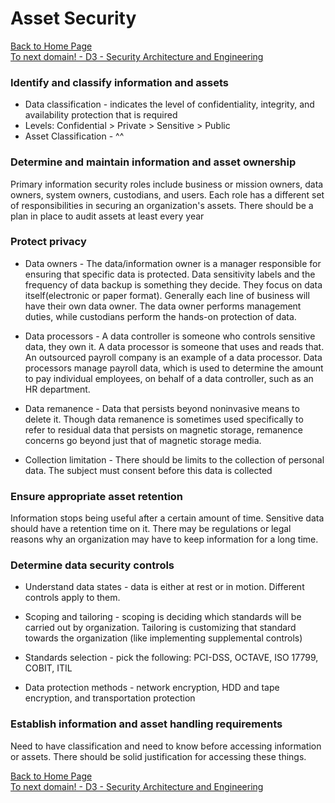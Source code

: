 # Asset Security

[Back to Home Page](https://github.com/so87/CISSP-Cheat-Sheet-) <br />
[To next domain! - D3 - Security Architecture and Engineering](https://github.com/so87/CISSP-Cheat-Sheet-/blob/master/D3%20-%20Security%20Architecture%20and%20Engineering.md) <br />


### Identify and classify information and assets
* Data classification - indicates the level of confidentiality, integrity, and availability protection that is required
 * Levels: Confidential > Private > Sensitive > Public
* Asset Classification - ^^

### Determine and maintain information and asset ownership
Primary information security roles include business or mission owners, data owners, system owners, custodians, and users. Each role has a different set of responsibilities in securing an organization's assets.  There should be a plan in place to audit assets at least every year

### Protect privacy
* Data owners - The data/information owner is a manager responsible for ensuring that specific data is protected. Data sensitivity labels and the frequency of data backup is something they decide. They focus on data itself(electronic or paper format). Generally each line of business will have their own data owner. The data owner performs management duties, while custodians perform the hands-on protection of data.

* Data processors - A data controller is someone who controls sensitive data, they own it. A data processor is someone that uses and reads that. An outsourced payroll company is an example of a data processor. Data processors manage payroll data, which is used to determine the amount to pay individual employees, on behalf of a data controller, such as an HR department.

* Data remanence - Data that persists beyond noninvasive means to delete it. Though data remanence is sometimes used specifically to refer to residual data that persists on magnetic storage, remanence concerns go beyond just that of magnetic storage media.

* Collection limitation - There should be limits to the collection of personal data.  The subject must consent before this data is collected

### Ensure appropriate asset retention
Information stops being useful after a certain amount of time.  Sensitive data should have a retention time on it.  There may be regulations or legal reasons why an organization may have to keep information for a long time.

### Determine data security controls
* Understand data states - data is either at rest or in motion.  Different controls apply to them.

* Scoping and tailoring - scoping is deciding which standards will be carried out by organization.  Tailoring is customizing that standard towards the organization (like implementing supplemental controls)

* Standards selection - pick the following: PCI-DSS, OCTAVE, ISO 17799, COBIT, ITIL

* Data protection methods - network encryption, HDD and tape encryption, and transportation protection

### Establish information and asset handling requirements
Need to have classification and need to know before accessing information or assets.  There should be solid justification for accessing these things.

[Back to Home Page](https://github.com/so87/CISSP-Cheat-Sheet-) <br />
[To next domain! - D3 - Security Architecture and Engineering](https://github.com/so87/CISSP-Cheat-Sheet-/blob/master/D3%20-%20Security%20Architecture%20and%20Engineering.md) <br />
